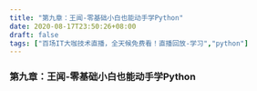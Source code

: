 ```yaml
---
title: "第九章：王闻-零基础小白也能动手学Python"
date: 2020-08-17T23:50:26+08:00
draft: false
tags: ["百场IT大咖技术直播，全天候免费看！直播回放-学习","python"]
---
```



### 第九章：王闻-零基础小白也能动手学Python